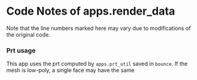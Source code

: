 # Code Notes of apps.render_data

Note that the line numbers marked here may vary due to modifications of the original code.

### Prt usage

This app uses the prt computed by `apps.prt_util` saved in `bounce`. If the mesh is low-poly, a single face may have the same 